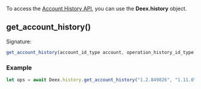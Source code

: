 To access the [Account History API](http://docs.deex.org/api/history.html#account-history), you can use the __Deex.history__ object.

## get_account_history()
Signature:
```js
get_account_history(account_id_type account, operation_history_id_type stop = operation_history_id_type (), unsigned limit = 100, operation_history_id_type start = operation_history_id_type ())
```
### Example
```js
let ops = await Deex.history.get_account_history("1.2.849826", "1.11.0", 10, "1.11.0")
```